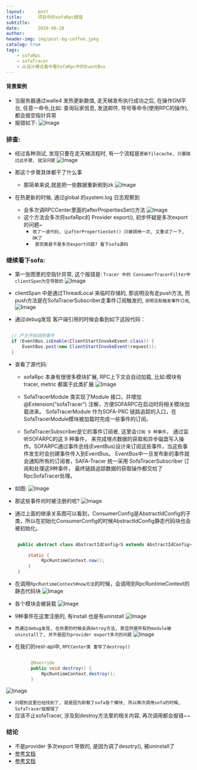 ```yaml
---
layout:     post
title:      项目中的sofaRpc报错
subtitle:
date:       2020-06-20
author:
header-img: img/post-bg-coffee.jpeg
catalog: true
tags:
    - sofaRpc
    - sofaTracer
    - 从设计模式看中看SofaRpc中的EventBus
---
```



#### 背景案例

 * 当服务器通过walle4 发热更新数值, 走天梯发布执行成功之后, 在操作GM平台, 任意一命令,比如: 查询玩家信息, 发送邮件, 导号等命令(使用RPC的操作), 都会报空指针异常
 * 报错如下:
 ![Image](/img/error.jpg)


### 排查:
 * 经过各种测试, 发现只要在走天梯流程时, 有一个流程是`更新filecache, 只要跳过此步骤, 就没问题`
 ![Image](/img/filecache.png)

 * 那这个步骤具体都干了什么事
   * 那简单来说,就是把一些数据重新刷到zk
    ![Image](/img/updateZk.png)


 * 在热更新的时候, 通过global 的system.log 日志观察到
   * 会多次调RPCCenter里面的afterPropertiesSet()方法
   ![Image](/img/error1.jpg)
   * 这个方法会多次将sofaRpc的 Provider export(), 初步怀疑是多次export的问题~
     * `改了一波代码, 让afterPropertiesSet() 只被调用一次, 又重试了一下, OK了`
     * ` 那究竟是不是多次export问题? 看下sofa源码`

### 继续看下sofa:
   * 第一张图里的空指针异常, 这个报错是: `Tracer 中的 ConsumerTracerFilter中 clientSpan为空导致的`
   ![Image](/img/sofaTracer1.jpg)
   * clientSpan 中是通过ThreadLocal 来临时存储的, 那说明没有走push方法, 而push方法是在SofaTracerSubscriber走事件订阅触发的, `说明没有触发事件订阅`,
   ![Image](/img/sofaTracer2.jpg)

   * 通过debug发现 客户端引用的时候会看到如下这段代码：

   ```java

     // 产生开始调用事件
     if (EventBus.isEnable(ClientStartInvokeEvent.class)) {
         EventBus.post(new ClientStartInvokeEvent(request));
     }

   ```

   * 查看了源代码:
     * sofaRpc 本身有很很多模块扩展, RPC上下文会自动加载, 比如:模块有 tracer, metric 都属于此类扩展
     ![Image](/img/sofaTracer3.png)
     * SofaTracerModule 类实现了Module 接口，并增加 @Extension(“sofaTracer”) 注解，方便SOFARPC在启动时将相关模块加载进来。
        SofaTracerModule 作为SOFA-PRC 链路追踪的入口，在SofaTracerModule模块被加载时完成一些事件的订阅。

     * SofaTracerSubscriber是它的事件订阅者, 这里会`订阅 9 种事件`， 通过监听SOFARPC的这 9 种事件，
       来完成埋点数据的获取和异步磁盘写入操作。SOFARPC通过事件总线(EventBus)设计来订阅这些事件，当这些事件发生时会创建事件传入到EventBus。
        EventBus中一旦发布新的事件就会通知所有的订阅者，SAFA-Tracer 统一采用 SofaTracerSubscriber 订阅和处理这9种事件，
         最终链路追踪数据的获取操作都交给了RpcSofaTracer处理。
   * 如图:
   ![Image](/img/sofaTracer4.png)

   * 那这些事件何时被注册的呢?
   ![Image](/img/sofaTracer5.png)

   * 通过上面的继承关系图可以看到，ConsumerConfig是AbstractIdConfig的子类，所以在初始化ConsumerConfig的时候AbstractIdConfig静态代码块也会被初始化。

     ```java

      public abstract class AbstractIdConfig<S extends AbstractIdConfig> implements Serializable {

          static {
               RpcRuntimeContext.now();
          }
      }

     ```
   * 在调用`RpcRuntimeContext#now方法`的时候，会调用到RpcRuntimeContext的静态代码块
   ![Image](/img/moduleInstall.jpg)
   * 各个模块会被装载
   ![Image](/img/moduleInstall1.jpg)
   * 9种事件在这里注册的, 有install 也是有uninstall
   ![Image](/img/moduleUninstall.jpg)
   * `而通过debug发现, 在热更的时候会调detroy方法, 那显然是所有的module被uninstall了, 并不是因为provider export多次的问题`
   ![Image](/img/destroy.jpg)
   * 在我们的rest-api中, `RPCCenter类 重写了destroy()`

     ```java

           @Override
           public void destroy() {
               RpcRuntimeContext.destroy();
           }

     ```
   ![Image](/img/destroy1.jpg)

   * `问题到这里已经找到了, 就是因为卸载了sofa各个模块, 所以再次调用sofa的时候, SofaTracer就报错了`
   * 应该不止sofaTracer, 涉及到destroy方法里的相关内容, 再次调用都会报错~~


### 结论
  * 不是provider 多次export 导致的, 是因为调了desotry(), 被uninstall了
  * [参考文档](https://www.sofastack.tech/blog/sofa-rpc-link-tracking/)
  * [参考文档](https://www.cnblogs.com/luozhiyun/p/11324181.html)
